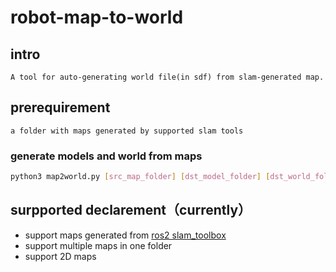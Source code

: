 # robot-map-to-world

## intro

    A tool for auto-generating world file(in sdf) from slam-generated map.

## prerequirement
    
    a folder with maps generated by supported slam tools

### generate models and world from maps

``` bash
python3 map2world.py [src_map_folder] [dst_model_folder] [dst_world_folder]
```

## surpported declarement（currently）
- support maps generated from [ros2 slam_toolbox](https://docs.ros.org/en/ros2_packages/humble/api/slam_toolbox/)
- support multiple maps in one folder
- support 2D maps
